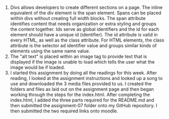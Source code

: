 1. Divs allows developers to create different sections on a page. The inline equivalent of the div element is the span element. Spans can be placed within divs without creating full width blocks. The span attribute identifies content that needs organization or extra styling and groups the content together. Ids serve as global identifiers and the id for each element should have a unique id (identifier). The id attribute is valid in every HTML, as well as the class attribute. For HTML elements, the class attribute is the selector ad identifier value and groups similar kinds of elements using the same name value.
2. The "alt text" is placed within an image tag to provide text that is displayed if the image is unable to load which tells the user what the image would be if loaded.
3. I started this assignment by doing all the readings for this week. After reading, I looked at the assignment instructions and looked up a song to use and downloaded the 3 media files provided to us.  I created the folders and files as laid out on the assignment page and then began working through the steps for the index.html. After completing the index.html, I added the three parts required for the README.md and then submitted the assignment-07 folder onto my GitHub repository. I then submitted the two required links onto moodle. 
